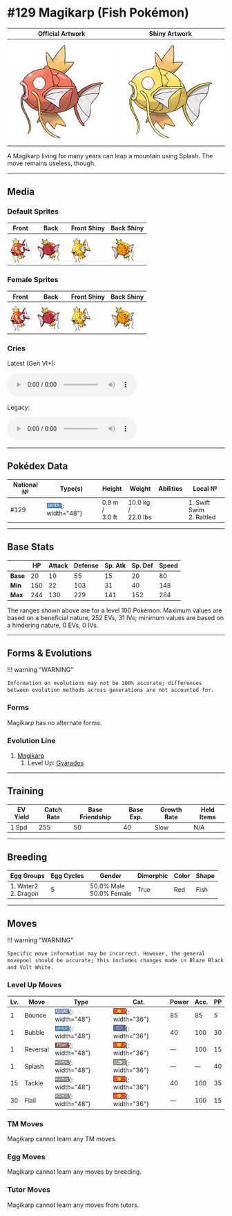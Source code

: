 # #129 Magikarp (Fish Pokémon)

| Official Artwork | Shiny Artwork |
| --- | --- |
| ![Official Artwork](../assets/sprites/magikarp/official_artwork.png "Magikarp") | ![Shiny Artwork](../assets/sprites/magikarp/official_artwork_shiny.png "Magikarp") |

A Magikarp living for many years can leap a mountain using Splash. The move remains useless, though.

---

## Media

### Default Sprites

| Front | Back | Front Shiny | Back Shiny |
| --- | --- | --- | --- |
| ![Front](../assets/sprites/magikarp/front.gif "Magikarp") | ![Back](../assets/sprites/magikarp/back.gif "Magikarp") | ![Front Shiny](../assets/sprites/magikarp/front_shiny.gif "Magikarp") | ![Back Shiny](../assets/sprites/magikarp/back_shiny.gif "Magikarp") |

### Female Sprites

| Front | Back | Front Shiny | Back Shiny |
| --- | --- | --- | --- |
| ![Front](../assets/sprites/magikarp/front_female.gif "Magikarp") | ![Back](../assets/sprites/magikarp/back_female.gif "Magikarp") | ![Front Shiny](../assets/sprites/magikarp/front_shiny_female.gif "Magikarp") | ![Back Shiny](../assets/sprites/magikarp/back_shiny_female.gif "Magikarp") |

### Cries

Latest (Gen VI+):

<audio controls>
<source src='../../assets/cries/magikarp/latest.ogg' type='audio/ogg'>
  Your browser does not support the audio element.
</audio>

Legacy:

<audio controls>
<source src='../../assets/cries/magikarp/legacy.ogg' type='audio/ogg'>
  Your browser does not support the audio element.
</audio>

---

## Pokédex Data

| National № | Type(s) | Height | Weight | Abilities | Local № |
|------------|---------|--------|--------|-----------|---------|
| #129 | ![water](../assets/types/water.png "Water"){: width="48"} | 0.9 m /<br>3.0 ft | 10.0 kg /<br>22.0 lbs |  | 1. <span class="tooltip" title="Boosts the Pokémon’s Speed in rain.">Swift Swim</span><br>2. <span class="tooltip" title="Some move types scare it and boost its Speed.">Rattled</span> | N/A |

---

## Base Stats
|   | HP | Attack | Defense | Sp. Atk | Sp. Def | Speed |
|---|----|--------|---------|---------|---------|-------|
| **Base** | 20 | 10 | 55 | 15 | 20 | 80 |
| **Min** | 150 | 22 | 103 | 31 | 40 | 148 |
| **Max** | 244 | 130 | 229 | 141 | 152 | 284 |

The ranges shown above are for a level 100 Pokémon. Maximum values are based on a beneficial nature, 252 EVs, 31 IVs; minimum values are based on a hindering nature, 0 EVs, 0 IVs.

---

## Forms & Evolutions

!!! warning "WARNING"

    Information on evolutions may not be 100% accurate; differences between evolution methods across generations are not accounted for.

### Forms

Magikarp has no alternate forms.

### Evolution Line

1. [Magikarp](magikarp.md/)
    1. Level Up: [Gyarados](gyarados.md/)




---

## Training

| EV Yield | Catch Rate | Base Friendship | Base Exp. | Growth Rate | Held Items |
|----------|------------|-----------------|-----------|-------------|------------|
| 1 Spd | 255 | 50 | 40 | Slow | N/A |

---

## Breeding

| Egg Groups | Egg Cycles | Gender | Dimorphic | Color | Shape |
|------------|------------|--------|-----------|-------|-------|
| 1. Water2<br>2. Dragon | 5 | 50.0% Male<br>50.0% Female | True | Red | Fish |

---

## Moves

!!! warning "WARNING"

    Specific move information may be incorrect. However, the general movepool should be accurate; this includes changes made in Blaze Black and Volt White.

### Level Up Moves

| Lv. | Move | Type | Cat. | Power | Acc. | PP |
| --- | --- | --- | --- | --- | --- | --- |
| 1 | <span class="tooltip" title="The user bounces up high, then drops on the foe on the second turn. It may also paralyze the foe.">Bounce</span> | ![flying](../assets/types/flying.png "Flying"){: width="48"} | ![physical](../assets/move_category/physical.png "Physical"){: width="36"} | 85 | 85 | 5 |
| 1 | <span class="tooltip" title="A spray of countless bubbles is jetted at the foe. It may also lower the target’s Speed stat.">Bubble</span> | ![water](../assets/types/water.png "Water"){: width="48"} | ![special](../assets/move_category/special.png "Special"){: width="36"} | 40 | 100 | 30 |
| 1 | <span class="tooltip" title="An all-out attack that becomes more powerful the less HP the user has. ">Reversal</span> | ![fighting](../assets/types/fighting.png "Fighting"){: width="48"} | ![physical](../assets/move_category/physical.png "Physical"){: width="36"} | — | 100 | 15 |
| 1 | <span class="tooltip" title="The user just flops and splashes around to no effect at all...  ">Splash</span> | ![normal](../assets/types/normal.png "Normal"){: width="48"} | ![status](../assets/move_category/status.png "Status"){: width="36"} | — | — | 40 |
| 15 | <span class="tooltip" title="A physical attack in which the user charges and slams into the foe with its whole body.">Tackle</span> | ![normal](../assets/types/normal.png "Normal"){: width="48"} | ![physical](../assets/move_category/physical.png "Physical"){: width="36"} | 40 | 100 | 35 |
| 30 | <span class="tooltip" title="The user flails about aimlessly to attack. It becomes more powerful the less HP the user has.">Flail</span> | ![normal](../assets/types/normal.png "Normal"){: width="48"} | ![physical](../assets/move_category/physical.png "Physical"){: width="36"} | — | 100 | 15 |

### TM Moves

Magikarp cannot learn any TM moves.
### Egg Moves

Magikarp cannot learn any moves by breeding.
### Tutor Moves

Magikarp cannot learn any moves from tutors.

